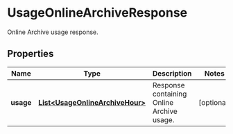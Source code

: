 # UsageOnlineArchiveResponse

Online Archive usage response.

## Properties

| Name      | Type                                                                | Description                               | Notes      |
| --------- | ------------------------------------------------------------------- | ----------------------------------------- | ---------- |
| **usage** | [**List&lt;UsageOnlineArchiveHour&gt;**](UsageOnlineArchiveHour.md) | Response containing Online Archive usage. | [optional] |
